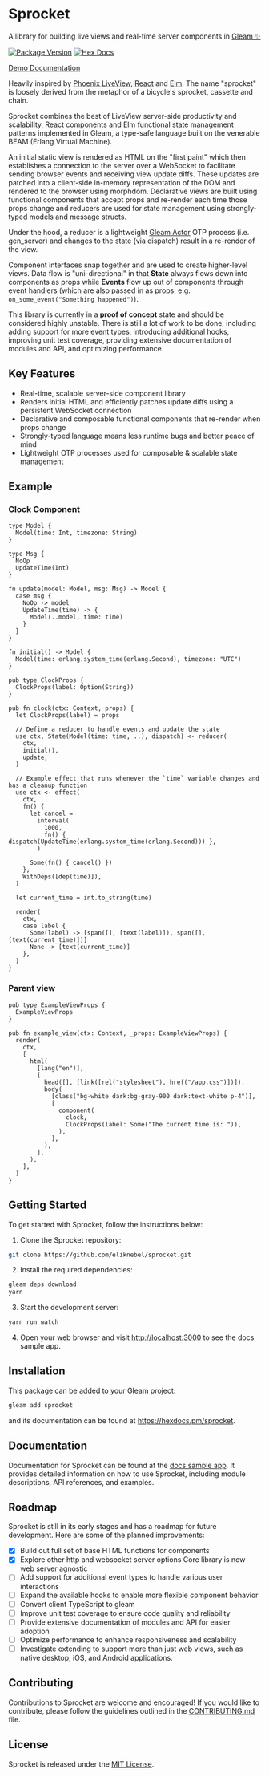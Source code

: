 # Sprocket
A library for building live views and real-time server components in [Gleam ✨](https://gleam.run/)

[![Package Version](https://img.shields.io/hexpm/v/sprocket)](https://hex.pm/packages/sprocket)
[![Hex Docs](https://img.shields.io/badge/hex-docs-ffaff3)](https://hexdocs.pm/sprocket/)

[Demo Documentation](https://sprocket.live)

Heavily inspired by [Phoenix LiveView](https://github.com/phoenixframework/phoenix_live_view),
[React](https://github.com/facebook/react) and [Elm](https://github.com/elm). The name "sprocket"
is loosely derived from the metaphor of a bicycle's sprocket, cassette and chain.

Sprocket combines the best of LiveView server-side productivity and scalability, React components
and Elm functional state management patterns implemented in Gleam, a type-safe
language built on the venerable BEAM (Erlang Virtual Machine).

An initial static view is rendered as HTML on the "first paint" which then establishes a connection to the server over a
WebSocket to facilitate sending browser events and receiving view update diffs. These updates are
patched into a client-side in-memory representation of the DOM and rendered to the browser using
morphdom. Declarative views are built using functional components that accept props and re-render
each time those props change and reducers are used for state management using strongly-typed models
and message structs.

Under the hood, a reducer is a lightweight [Gleam
Actor](https://hexdocs.pm/gleam_otp/0.1.3/gleam/otp/actor/) OTP process (i.e. gen_server) and
changes to the state (via dispatch) result in a re-render of the view.

Component interfaces snap together and are used to create higher-level views. Data flow is
"uni-directional" in that **State** always flows down into components as props while **Events**
flow up out of components through event handlers (which are also passed in as props, e.g.
`on_some_event("Something happened")`). 

This library is currently in a **proof of concept** state and should be considered highly unstable.
There is still a lot of work to be done, including adding support for more event types, introducing additional hooks, improving unit test
coverage, providing extensive documentation of modules and API, and optimizing performance. 

## Key Features

- Real-time, scalable server-side component library
- Renders initial HTML and efficiently patches update diffs using a persistent WebSocket connection
- Declarative and composable functional components that re-render when props change
- Strongly-typed language means less runtime bugs and better peace of mind
- Lightweight OTP processes used for composable & scalable state management

## Example

### Clock Component
```gleam
type Model {
  Model(time: Int, timezone: String)
}

type Msg {
  NoOp
  UpdateTime(Int)
}

fn update(model: Model, msg: Msg) -> Model {
  case msg {
    NoOp -> model
    UpdateTime(time) -> {
      Model(..model, time: time)
    }
  }
}

fn initial() -> Model {
  Model(time: erlang.system_time(erlang.Second), timezone: "UTC")
}

pub type ClockProps {
  ClockProps(label: Option(String))
}

pub fn clock(ctx: Context, props) {
  let ClockProps(label) = props

  // Define a reducer to handle events and update the state
  use ctx, State(Model(time: time, ..), dispatch) <- reducer(
    ctx,
    initial(),
    update,
  )

  // Example effect that runs whenever the `time` variable changes and has a cleanup function
  use ctx <- effect(
    ctx,
    fn() {
      let cancel =
        interval(
          1000,
          fn() { dispatch(UpdateTime(erlang.system_time(erlang.Second))) },
        )

      Some(fn() { cancel() })
    },
    WithDeps([dep(time)]),
  )

  let current_time = int.to_string(time)

  render(
    ctx,
    case label {
      Some(label) -> [span([], [text(label)]), span([], [text(current_time)])]
      None -> [text(current_time)]
    },
  )
}
```

### Parent view
```gleam
pub type ExampleViewProps {
  ExampleViewProps
}

pub fn example_view(ctx: Context, _props: ExampleViewProps) {
  render(
    ctx,
    [
      html(
        [lang("en")],
        [
          head([], [link([rel("stylesheet"), href("/app.css")])]),
          body(
            [class("bg-white dark:bg-gray-900 dark:text-white p-4")],
            [
              component(
                clock,
                ClockProps(label: Some("The current time is: ")),
              ),
            ],
          ),
        ],
      ),
    ],
  )
}

```

## Getting Started

To get started with Sprocket, follow the instructions below:

1. Clone the Sprocket repository:
```sh
git clone https://github.com/eliknebel/sprocket.git
```

2. Install the required dependencies:
```sh
gleam deps download
yarn
```

3. Start the development server:
```sh
yarn run watch
```

4. Open your web browser and visit [http://localhost:3000](http://localhost:3000) to see the docs sample app.


## Installation

This package can be added to your Gleam project:

```sh
gleam add sprocket
```

and its documentation can be found at <https://hexdocs.pm/sprocket>.


## Documentation

Documentation for Sprocket can be found at the [docs sample app](https://sprocket.live).
It provides detailed information on how to use Sprocket, including module descriptions, API 
references, and examples.

## Roadmap

Sprocket is still in its early stages and has a roadmap for future development. Here are some of the planned improvements:

- [x] Build out full set of base HTML functions for components
- [x] ~~Explore other http and websocket server options~~ Core library is now web server agnostic
- [ ] Add support for additional event types to handle various user interactions
- [ ] Expand the available hooks to enable more flexible component behavior
- [ ] Convert client TypeScript to gleam
- [ ] Improve unit test coverage to ensure code quality and reliability
- [ ] Provide extensive documentation of modules and API for easier adoption
- [ ] Optimize performance to enhance responsiveness and scalability
- [ ] Investigate extending to support more than just web views, such as native desktop, iOS, and Android applications.

## Contributing

Contributions to Sprocket are welcome and encouraged! If you would like to contribute, please follow
the guidelines outlined in the
[CONTRIBUTING.md](https://github.com/eliknebel/sprocket/blob/master/CONTRIBUTING.md) file.

## License

Sprocket is released under the [MIT License](https://github.com/eliknebel/sprocket/blob/master/LICENSE.md).
